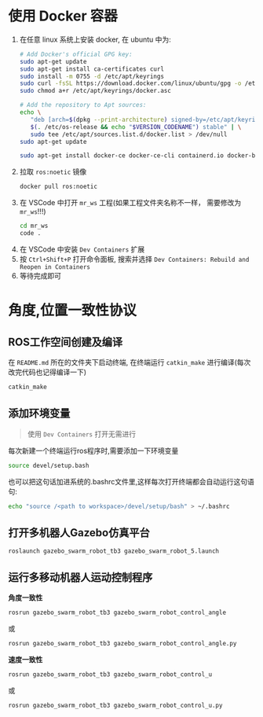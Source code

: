 # 使用 Docker 容器

1. 在任意 linux 系统上安装 docker, 在 ubuntu 中为:
   ```sh
   # Add Docker's official GPG key:
   sudo apt-get update
   sudo apt-get install ca-certificates curl
   sudo install -m 0755 -d /etc/apt/keyrings
   sudo curl -fsSL https://download.docker.com/linux/ubuntu/gpg -o /etc/apt/keyrings/docker.asc
   sudo chmod a+r /etc/apt/keyrings/docker.asc

   # Add the repository to Apt sources:
   echo \
      "deb [arch=$(dpkg --print-architecture) signed-by=/etc/apt/keyrings/docker.asc] https://download.docker.com/linux/ubuntu \
      $(. /etc/os-release && echo "$VERSION_CODENAME") stable" | \
      sudo tee /etc/apt/sources.list.d/docker.list > /dev/null
   sudo apt-get update

   sudo apt-get install docker-ce docker-ce-cli containerd.io docker-buildx-plugin docker-compose-plugin
   ```
2. 拉取 `ros:noetic` 镜像
   ```sh
   docker pull ros:noetic
   ```
3. 在 VSCode 中打开 `mr_ws` 工程(如果工程文件夹名称不一样， 需要修改为 `mr_ws`!!!)
   ```sh
   cd mr_ws
   code .
   ```
4. 在 VSCode 中安装 `Dev Containers` 扩展
5. 按 `Ctrl+Shift+P` 打开命令面板, 搜索并选择 `Dev Containers: Rebuild and Reopen in Containers`
6. 等待完成即可

# 角度,位置一致性协议

## ROS工作空间创建及编译
在 `README.md` 所在的文件夹下启动终端, 在终端运行 `catkin_make` 进行编译(每次改完代码也记得编译一下)
```sh
catkin_make
```
## 添加环境变量
> 使用 `Dev Containers` 打开无需进行

每次新建一个终端运行ros程序时,需要添加一下环境变量
```sh
source devel/setup.bash
```
也可以把这句话加进系统的.bashrc文件里,这样每次打开终端都会自动运行这句语句:
```sh
echo "source /<path to workspace>/devel/setup/bash" > ~/.bashrc
```

## 打开多机器人Gazebo仿真平台
```
roslaunch gazebo_swarm_robot_tb3 gazebo_swarm_robot_5.launch
```

## 运行多移动机器人运动控制程序
**角度一致性**
```sh
rosrun gazebo_swarm_robot_tb3 gazebo_swarm_robot_control_angle
```
或
```sh
rosrun gazebo_swarm_robot_tb3 gazebo_swarm_robot_control_angle.py
```

**速度一致性**
```sh
rosrun gazebo_swarm_robot_tb3 gazebo_swarm_robot_control_u
```
或
```sh
rosrun gazebo_swarm_robot_tb3 gazebo_swarm_robot_control_u.py
```